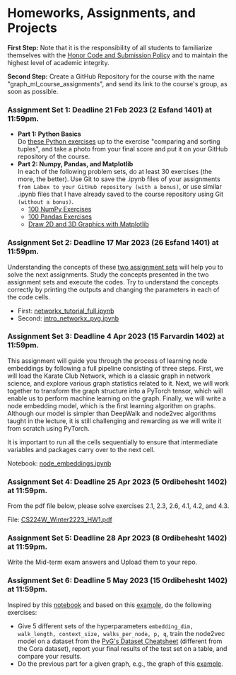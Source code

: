 
# Homeworks, Assignments, and Projects

**First Step:** Note that it is the responsibility of all students to familiarize themselves with the 
[Honor Code and Submission Policy](https://github.com/zahta/graph_ml/edit/main/README.md#copyright-honor-code-and-submission-policy) and 
to maintain the highest level of academic integrity.

**Second Step:** Create a GitHub Repository for the course with the name "graph_ml_course_assignments", 
and send its link to the course's group, as soon as possible.

### Assignment Set 1: Deadline 21 Feb 2023 (2 Esfand 1401) at 11:59pm.
  - **Part 1: Python Basics**    
  Do [these Python exercises](https://www.freecodecamp.org/learn/scientific-computing-with-python/#python-for-everybody) up to
  the exercise "comparing and sorting tuples", and take a photo from your final score and put it on your GitHub repository of the course.
  - **Part 2: Numpy, Pandas, and Matplotlib**   
    In each of the following problem sets, do at least 30 exercises (the more, the better). Use Git to save the .ipynb files of your assignments `from Labex to your GitHub repository (with a bonus)`, or use similar .ipynb files that I have already saved to the course repository using Git `(without a bonus)`.
    - [100 NumPy Exercises](https://labex.io/courses/100-numpy-exercises)
    - [100 Pandas Exercises](https://labex.io/courses/100-pandas-exercises)  
    - [Draw 2D and 3D Graphics with Matplotlib](https://labex.io/courses/draw-2d-and-3d-graphics-by-matplotlib)
    
### Assignment Set 2: Deadline 17 Mar 2023 (26 Esfand 1401) at 11:59pm.   

Understanding the concepts of these [two assignment sets](https://github.com/zahta/graph_ml/tree/main/assignments/assignment_set_2) will help you to solve the next assignments. Study the concepts presented in the two assignment sets and execute the codes. Try to understand the concepts correctly by printing the outputs and changing the parameters in each of the code cells.
- First: [networkx_tutorial_full.ipynb](https://github.com/zahta/graph_ml/blob/main/assignments/assignment_set_2/networkx_tutorial_full.ipynb)
- Second: [intro_networkx_pyg.ipynb](https://github.com/zahta/graph_ml/blob/main/assignments/assignment_set_2/intro_networkx_pyg.ipynb)

### Assignment Set 3: Deadline 4 Apr 2023 (15 Farvardin 1402) at 11:59pm.  

This assignment will guide you through the process of learning node embeddings by following a full pipeline consisting of three steps. First, we will load the Karate Club Network, which is a classic graph in network science, and explore various graph statistics related to it. Next, we will work together to transform the graph structure into a PyTorch tensor, which will enable us to perform machine learning on the graph. Finally, we will write a node embedding model, which is the first learning algorithm on graphs. Although our model is simpler than DeepWalk and node2vec algorithms taught in the lecture, it is still challenging and rewarding as we will write it from scratch using PyTorch. 

It is important to run all the cells sequentially to ensure that intermediate variables and packages carry over to the next cell.

Notebook: [node_embeddings.ipynb](https://github.com/zahta/graph_ml/blob/main/assignments/assignment_set_3/node_embeddings.ipynb)

### Assignment Set 4: Deadline 25 Apr 2023 (5 Ordibehesht 1402) at 11:59pm. 

From the pdf file below, please solve exercises 2.1, 2.3, 2.6, 4.1, 4.2, and 4.3.

File: [CS224W_Winter2223_HW1.pdf](https://github.com/zahta/graph_ml/blob/main/assignments/assignment_set_4/CS224W_Winter2223_HW1.pdf)

### Assignment Set 5: Deadline 28 Apr 2023 (8 Ordibehesht 1402) at 11:59pm. 

Write the Mid-term exam answers and Upload them to your repo.

### Assignment Set 6: Deadline 5 May 2023 (15 Ordibehesht 1402) at 11:59pm. 

Inspired by this [notebook](https://github.com/zahta/graph_ml/blob/main/example_node2vec/DeepWalk_and_node2vec_Implementation_details.ipynb) and based on this [example](https://github.com/zahta/graph_ml/blob/main/example_node2vec/node2vec_example.pdf), do the following exercises:
  - Give 5 different sets of the hyperparameters `embedding_dim, walk_length, context_size, walks_per_node, p, q`, train the node2vec model on a dataset from the [PyG's Dataset Cheatsheet](https://pytorch-geometric.readthedocs.io/en/latest/cheatsheet/data_cheatsheet.html) (different from the Cora dataset), report your final results of the test set on a table, and compare your results. 
  - Do the previous part for a given graph, e.g., the graph of this [example](https://github.com/zahta/graph_ml/blob/main/example_node2vec/node2vec_example.pdf).
  
         

